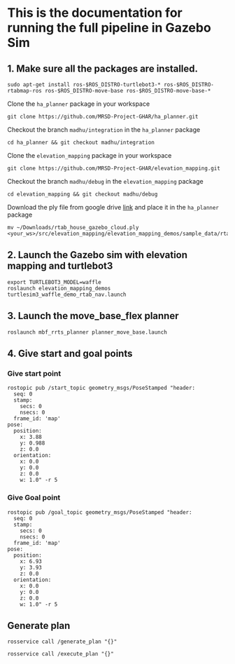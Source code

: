 # This is the documentation for running the full pipeline in Gazebo Sim

## 1. Make sure all the packages are installed. 
```
sudo apt-get install ros-$ROS_DISTRO-turtlebot3-* ros-$ROS_DISTRO-rtabmap-ros ros-$ROS_DISTRO-move-base ros-$ROS_DISTRO-move-base-*
```

Clone the `ha_planner` package in your workspace
```
git clone https://github.com/MRSD-Project-GHAR/ha_planner.git
```
Checkout the branch `madhu/integration` in the `ha_planner` package
```
cd ha_planner && git checkout madhu/integration
```

Clone the `elevation_mapping` package in your workspace
```
git clone https://github.com/MRSD-Project-GHAR/elevation_mapping.git
```
Checkout the branch `madhu/debug` in the `elevation_mapping` package
```
cd elevation_mapping && git checkout madhu/debug
```

Download the ply file from google drive [link](https://drive.google.com/file/d/1ZrOw8SfwccUNrXqf0yST2roXz4NNKSjW/view?usp=sharing) and place it in the `ha_planner` package
```
mv ~/Downloads/rtab_house_gazebo_cloud.ply <your_ws>/src/elevation_mapping/elevation_mapping_demos/sample_data/rtab_house_gazebo_cloud.ply
```

## 2. Launch the Gazebo sim with elevation mapping and turtlebot3
```
export TURTLEBOT3_MODEL=waffle
roslaunch elevation_mapping_demos turtlesim3_waffle_demo_rtab_nav.launch 
```

## 3. Launch the move_base_flex planner
```
roslaunch mbf_rrts_planner planner_move_base.launch 
```

## 4. Give start and goal points

### Give start point

```
rostopic pub /start_topic geometry_msgs/PoseStamped "header:
  seq: 0
  stamp:
    secs: 0
    nsecs: 0
  frame_id: 'map'
pose:
  position:
    x: 3.88
    y: 0.988
    z: 0.0
  orientation:
    x: 0.0
    y: 0.0
    z: 0.0
    w: 1.0" -r 5
```

### Give Goal point
```
rostopic pub /goal_topic geometry_msgs/PoseStamped "header:
  seq: 0
  stamp:
    secs: 0
    nsecs: 0
  frame_id: 'map'
pose:
  position:
    x: 6.93
    y: 3.93
    z: 0.0
  orientation:
    x: 0.0
    y: 0.0
    z: 0.0
    w: 1.0" -r 5
```


## Generate plan

```
rosservice call /generate_plan "{}" 
```

```
rosservice call /execute_plan "{}" 
```


